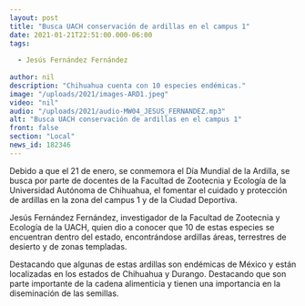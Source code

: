 ```yaml
---
layout: post
title: "Busca UACH conservación de ardillas en el campus 1"
date: 2021-01-21T22:51:00.000-06:00
tags:
  
  - Jesús Fernández Fernández
  
author: nil
description: "Chihuahua cuenta con 10 especies endémicas."
image: "/uploads/2021/images-ARD1.jpeg"
video: "nil"
audio: "/uploads/2021/audio-MW04_JESUS_FERNANDEZ.mp3"
alt: "Busca UACH conservación de ardillas en el campus 1"
front: false
section: "Local"
news_id: 182346
---
```


Debido a que el 21 de enero, se conmemora el Día Mundial de la Ardilla, se busca por parte de docentes de la Facultad de Zootecnia y Ecología de la Universidad Autónoma de Chihuahua, el fomentar el cuidado y protección de ardillas en la zona del campus 1 y de la Ciudad Deportiva.

Jesús Fernández Fernández, investigador de la Facultad de Zootecnia y Ecología de la UACH, quien dio a conocer que 10 de estas especies se encuentran dentro del estado, encontrándose ardillas áreas, terrestres de desierto y de zonas templadas. 

Destacando que algunas de estas ardillas son endémicas de México y están localizadas en los estados de Chihuahua y Durango. Destacando que son parte importante de la cadena alimenticia y tienen una importancia en la diseminación de las semillas.
